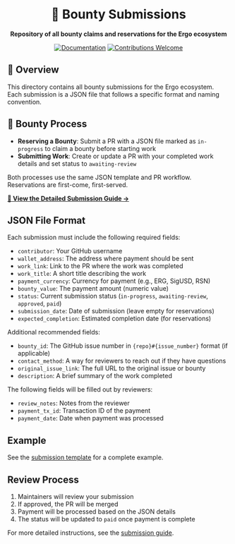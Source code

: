 <div align="center">
  <h1>📝 Bounty Submissions</h1>
  <p><strong>Repository of all bounty claims and reservations for the Ergo ecosystem</strong></p>
  <p>
    <a href="../docs/submission-guide.md"><img src="https://img.shields.io/badge/Documentation-Submission%20Guide-blue" alt="Documentation"></a>
    <a href="../CONTRIBUTING.md"><img src="https://img.shields.io/badge/Contributions-Welcome-orange" alt="Contributions Welcome"></a>
  </p>
</div>

## 🌟 Overview

This directory contains all bounty submissions for the Ergo ecosystem. Each submission is a JSON file that follows a specific format and naming convention.

## 🚀 Bounty Process

- **Reserving a Bounty**: Submit a PR with a JSON file marked as `in-progress` to claim a bounty before starting work
- **Submitting Work**: Create or update a PR with your completed work details and set status to `awaiting-review`

Both processes use the same JSON template and PR workflow. Reservations are first-come, first-served.

**[📝 View the Detailed Submission Guide →](../docs/submission-guide.md)**

## JSON File Format

Each submission must include the following required fields:

- `contributor`: Your GitHub username
- `wallet_address`: The address where payment should be sent
- `work_link`: Link to the PR where the work was completed
- `work_title`: A short title describing the work
- `payment_currency`: Currency for payment (e.g., ERG, SigUSD, RSN)
- `bounty_value`: The payment amount (numeric value)
- `status`: Current submission status (`in-progress`, `awaiting-review`, `approved`, `paid`)
- `submission_date`: Date of submission (leave empty for reservations)
- `expected_completion`: Estimated completion date (for reservations)

Additional recommended fields:

- `bounty_id`: The GitHub issue number in `{repo}#{issue_number}` format (if applicable)
- `contact_method`: A way for reviewers to reach out if they have questions
- `original_issue_link`: The full URL to the original issue or bounty
- `description`: A brief summary of the work completed

The following fields will be filled out by reviewers:

- `review_notes`: Notes from the reviewer
- `payment_tx_id`: Transaction ID of the payment
- `payment_date`: Date when payment was processed

## Example

See the [submission template](../templates/submission-template.json) for a complete example.

## Review Process

1. Maintainers will review your submission
2. If approved, the PR will be merged
3. Payment will be processed based on the JSON details
4. The status will be updated to `paid` once payment is complete

For more detailed instructions, see the [submission guide](../docs/submission-guide.md).
